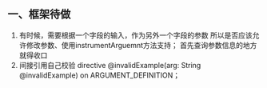 ## 一、框架待做 
1. 有时候，需要根据一个字段的输入，作为另外一个字段的参数
所以是否应该允许修改参数、使用instrumentArguemnt方法支持； 首先查询参数信息的地方就得收口
2. 间接引用自己校验
 directive @invalidExample(arg: String @invalidExample) on ARGUMENT_DEFINITION；

